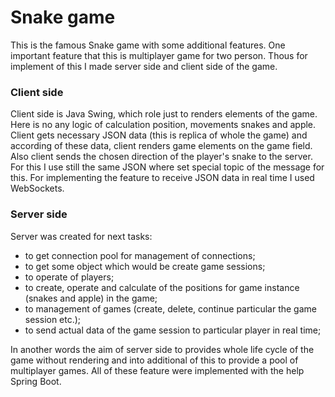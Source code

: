 # Snake game
This is the famous Snake game with some additional features. One important feature that this is multiplayer game for two person. Thous for implement of this I made server side and client side of the game.

### Client side
Client side is Java Swing, which role just to renders elements of the game. Here is no any logic of calculation position, movements snakes and apple. Client gets necessary JSON  data (this is replica of whole the game) and according of these data, client renders game elements on the game field. Also client sends the chosen direction of the player's snake to the server. For this I use still the same JSON where set special topic of the message for this. For implementing the feature to receive JSON data in real time I used WebSockets.

### Server side
Server was created for next tasks:
 - to get connection pool for management of connections;
 - to get some object which would be create game sessions;
 - to operate of players;
 - to create, operate and calculate of the positions for game instance (snakes and apple) in the game;
 - to management of games (create, delete, continue particular the game session etc.);
 - to send actual data of the game session to particular player in real time; 
  
In another words the aim of server side to provides whole life cycle of the game without rendering and into additional of this to provide a pool of multiplayer games. All of these feature were implemented with the help Spring Boot.
